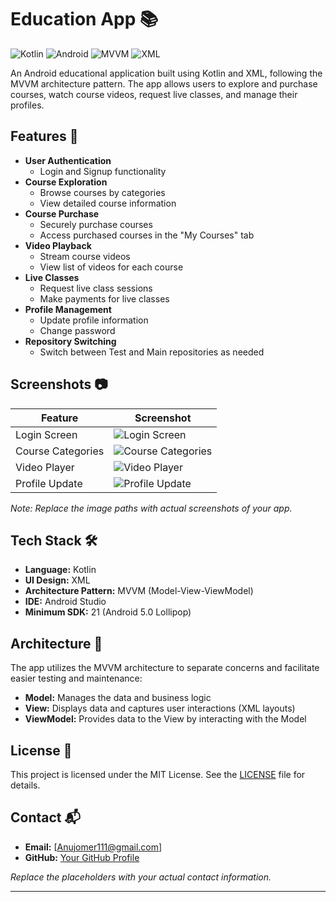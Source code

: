 # Education App 📚

![Kotlin](https://img.shields.io/badge/Kotlin-1.5.0-blueviolet?logo=kotlin)
![Android](https://img.shields.io/badge/Android-11-green?logo=android)
![MVVM](https://img.shields.io/badge/Architecture-MVVM-orange)
![XML](https://img.shields.io/badge/UI-XML-red)

An Android educational application built using Kotlin and XML, following the MVVM architecture pattern. The app allows users to explore and purchase courses, watch course videos, request live classes, and manage their profiles.

## Features 🚀

- **User Authentication**
  - Login and Signup functionality
- **Course Exploration**
  - Browse courses by categories
  - View detailed course information
- **Course Purchase**
  - Securely purchase courses
  - Access purchased courses in the "My Courses" tab
- **Video Playback**
  - Stream course videos
  - View list of videos for each course
- **Live Classes**
  - Request live class sessions
  - Make payments for live classes
- **Profile Management**
  - Update profile information
  - Change password
- **Repository Switching**
  - Switch between Test and Main repositories as needed

## Screenshots 📷

| Feature          | Screenshot                                  |
|------------------|---------------------------------------------|
| Login Screen     | ![Login Screen](screenshots/login_screen.png)     |
| Course Categories| ![Course Categories](screenshots/categories.png)   |
| Video Player     | ![Video Player](screenshots/video_player.png)      |
| Profile Update   | ![Profile Update](screenshots/profile_update.png)  |

*Note: Replace the image paths with actual screenshots of your app.*

## Tech Stack 🛠️

- **Language:** Kotlin
- **UI Design:** XML
- **Architecture Pattern:** MVVM (Model-View-ViewModel)
- **IDE:** Android Studio
- **Minimum SDK:** 21 (Android 5.0 Lollipop)

## Architecture 📐

The app utilizes the MVVM architecture to separate concerns and facilitate easier testing and maintenance:

- **Model:** Manages the data and business logic
- **View:** Displays data and captures user interactions (XML layouts)
- **ViewModel:** Provides data to the View by interacting with the Model


## License 📄

This project is licensed under the MIT License. See the [LICENSE](LICENSE) file for details.

## Contact 📬

- **Email:** [Anujomer111@gmail.com]
- **GitHub:** [Your GitHub Profile]((https://github.com/ANUJOMER21))

*Replace the placeholders with your actual contact information.*

---
